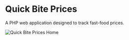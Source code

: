 # Quick Bite Prices
A PHP web application designed to track fast-food prices.

![Quick Bite Prices Home](https://github.com/SlyFox2603/Quick-Bite-Prices/assets/101604309/d4811294-f875-446a-9204-fdb7373bfe28)
